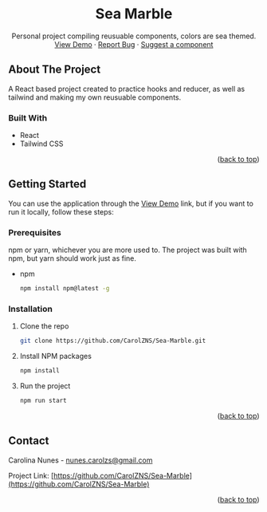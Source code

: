 <a name="readme-top"></a>

<div align="center">
  <h1 align="center">Sea Marble</h1>

  <p align="center">
    Personal project compiling reusuable components, colors are sea themed.
    <br/>
    <a href="https://sea-marble.vercel.app/">View Demo</a>
    ·
    <a href="https://github.com/CarolZNS/Sea-Marble/issues">Report Bug</a>
    ·
    <a href="https://github.com/CarolZNS/Sea-Marble/issues">Suggest a component</a>
  </p>
</div>


<!-- ABOUT THE PROJECT -->
## About The Project

A React based project created to practice hooks and reducer, as well as tailwind and making my own reusuable components.

### Built With

* React
* Tailwind CSS

<p align="right">(<a href="#readme-top">back to top</a>)</p>


<!-- GETTING STARTED -->
## Getting Started

You can use the application through the <a href="https://sea-marble.vercel.app/">View Demo</a> link, but if you want to run it locally, follow these steps:

### Prerequisites

npm or yarn, whichever you are more used to. The project was built with npm, but yarn should work just as fine.
* npm
  ```sh
  npm install npm@latest -g
  ```

### Installation


1. Clone the repo
   ```sh
   git clone https://github.com/CarolZNS/Sea-Marble.git
   ```
2. Install NPM packages
   ```sh
   npm install
   ```
3. Run the project
   ```sh
   npm run start
   ```

<p align="right">(<a href="#readme-top">back to top</a>)</p>



<!-- CONTACT -->
## Contact

Carolina Nunes - nunes.carolzs@gmail.com

Project Link: [https://github.com/CarolZNS/Sea-Marble](https://github.com/CarolZNS/Sea-Marble)

<p align="right">(<a href="#readme-top">back to top</a>)</p>



<!-- MARKDOWN LINKS & IMAGES -->
<!-- https://www.markdownguide.org/basic-syntax/#reference-style-links -->
[forks-shield]: https://img.shields.io/github/forks/CarolZNS/ColorDex.svg?style=for-the-badge
[forks-url]: https://github.com/CarolZNS/ColorDex/network/members
[stars-shield]: https://img.shields.io/github/stars/CarolZNS/ColorDex.svg?style=for-the-badge
[stars-url]: https://github.com/CarolZNS/ColorDex/stargazers
[issues-shield]: https://img.shields.io/github/issues/CarolZNS/ColorDex.svg?style=for-the-badge
[issues-url]: https://github.com/CarolZNS/ColorDex/issues
[license-shield]: https://img.shields.io/github/license/othneildrew/Best-README-Template.svg?style=for-the-badge
[linkedin-shield]: https://img.shields.io/badge/-LinkedIn-black.svg?style=for-the-badge&logo=linkedin&colorB=555
[linkedin-url]: https://www.linkedin.com/in/carolina-zischegg-nunes/
[React.js]: https://img.shields.io/badge/React-20232A?style=for-the-badge&logo=react&logoColor=61DAFB
[React-url]: https://reactjs.org/
